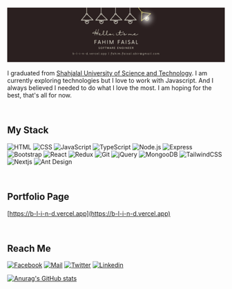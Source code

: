 ![img](banner.png)

I graduated from [Shahjalal University of Science and Technology](https://www.sust.edu/). I am currently exploring technologies but I love to work with Javascript. And I always believed I needed to do what I love the most. I am hoping for the best, that's all for now.

<br>

## My Stack

![HTML](https://img.shields.io/badge/-HTML-%232c3e50?style=for-the-badge&logo=html5)
![CSS](https://img.shields.io/badge/-CSS-%232c3e50?style=for-the-badge&logo=css3)
![JavaScript](https://img.shields.io/badge/-JavaScript-%232c3e50?style=for-the-badge&logo=javascript)
![TypeScript](https://img.shields.io/badge/-TypeScript-%232c3e50?style=for-the-badge&logo=typescript)
![Node.js](https://img.shields.io/badge/-Node.js-%232c3e50?style=for-the-badge&logo=node.js)
![Express](https://img.shields.io/badge/-Express-%232c3e50?style=for-the-badge&logo=express)
![Bootstrap](https://img.shields.io/badge/-Bootstrap-%232c3e50?style=for-the-badge&logo=bootstrap)
![React](https://img.shields.io/badge/-React-%232c3e50?style=for-the-badge&logo=react)
![Redux](https://img.shields.io/badge/-Redux-%232c3e50?style=for-the-badge&logo=redux)
![Git](https://img.shields.io/badge/-Git-%232c3e50?style=for-the-badge&logo=git)
![jQuery](https://img.shields.io/badge/-jQuery-%232c3e50?style=for-the-badge&logo=jquery)
![MongooDB](https://img.shields.io/badge/-MongoDB-%232c3e50?style=for-the-badge&logo=mongodb)
![TailwindCSS](https://img.shields.io/badge/-Tailwind-%232c3e50?style=for-the-badge&logo=tailwindcss)
![Nextjs](https://img.shields.io/badge/-Nextjs-%232c3e50?style=for-the-badge&logo=next.js)
![Ant Design](https://img.shields.io/badge/-Ant%20Design-%232c3e50?style=for-the-badge&logo=ant-design)

<br>

## Portfolio Page

[https://b-l-i-n-d.vercel.app](https://b-l-i-n-d.vercel.app)

<br>

## Reach Me

[![Facebook](https://img.shields.io/badge/-facebook-%232c3e50?style=for-the-badge&logo=facebook)](https://www.facebook.com/abir.fahim.faisal/)
[![Mail](https://img.shields.io/badge/-gmail-%232c3e50?style=for-the-badge&logo=gmail)](mailto:fahim.faisal.abir@gmail.com)
[![Twitter](https://img.shields.io/badge/-twitter-%232c3e50?style=for-the-badge&logo=twitter)](https://twitter.com/fahimfaisalffa)
[![Linkedin](https://img.shields.io/badge/-linkedin-%232c3e50?style=for-the-badge&logo=linkedin)](https://www.linkedin.com/in/b-l-i-n-d/)

[![Anurag's GitHub stats](https://github-readme-stats.vercel.app/api?username=b-l-i-n-d&show_icons=true&theme=dark)](https://github.com/anuraghazra/github-readme-stats)
